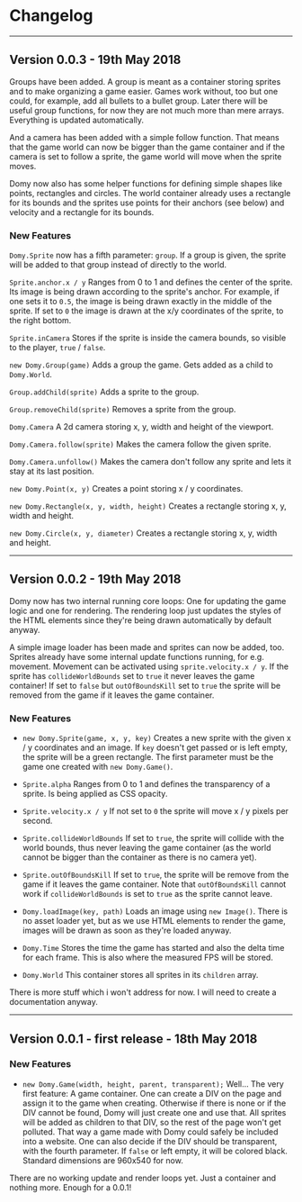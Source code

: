 # Changelog

---

## Version 0.0.3 - 19th May 2018

Groups have been added. A group is meant as a container storing sprites and to make organizing a game easier. Games work without, too but one could, for example, add all bullets to a bullet group. Later there will be useful group functions, for now they are not much more than mere arrays. Everything is updated automatically.

And a camera has been added with a simple follow function. That means that the game world can now be bigger than the game container and if the camera is set to follow a sprite, the game world will move when the sprite moves.

Domy now also has some helper functions for defining simple shapes like points, rectangles and circles. The world container already uses a rectangle for its bounds and the sprites use points for their anchors (see below) and velocity and a rectangle for its bounds.

### New Features

`Domy.Sprite` now has a fifth parameter: `group`. If a group is given, the sprite will be added to that group instead of directly to the world.

`Sprite.anchor.x / y` Ranges from 0 to 1 and defines the center of the sprite. Its image is being drawn according to the sprite's anchor. For example, if one sets it to `0.5`, the image is being drawn exactly in the middle of the sprite. If set to `0` the image is drawn at the x/y coordinates of the sprite, to the right bottom.

`Sprite.inCamera` Stores if the sprite is inside the camera bounds, so visible to the player, `true` / `false`.

`new Domy.Group(game)` Adds a group the game. Gets added as a child to `Domy.World`.

`Group.addChild(sprite)` Adds a sprite to the group.

`Group.removeChild(sprite)` Removes a sprite from the group.

`Domy.Camera` A 2d camera storing x, y, width and height of the viewport.

`Domy.Camera.follow(sprite)` Makes the camera follow the given sprite.

`Domy.Camera.unfollow()` Makes the camera don't follow any sprite and lets it stay at its last position.

`new Domy.Point(x, y)` Creates a point storing x / y coordinates.

`new Domy.Rectangle(x, y, width, height)` Creates a rectangle storing x, y, width and height.

`new Domy.Circle(x, y, diameter)` Creates a rectangle storing x, y, width and height.

---

## Version 0.0.2 - 19th May 2018

Domy now has two internal running core loops: One for updating the game logic and one for rendering. The rendering loop just updates the styles of the HTML elements since they're being drawn automatically by default anyway.

A simple image loader has been made and sprites can now be added, too. Sprites already have some internal update functions running, for e.g. movement. Movement can be activated using `sprite.velocity.x / y`. If the sprite has `collideWorldBounds` set to `true` it never leaves the game container! If set to `false` but `outOfBoundsKill` set to `true` the sprite will be removed from the game if it leaves the game container.

### New Features

* `new Domy.Sprite(game, x, y, key)` Creates a new sprite with the given x / y coordinates and an image. If `key` doesn't get passed or is left empty, the sprite will be a green rectangle. The first parameter must be the game one created with `new Domy.Game()`.

* `Sprite.alpha` Ranges from 0 to 1 and defines the transparency of a sprite. Is being applied as CSS opacity.

* `Sprite.velocity.x / y` If not set to `0` the sprite will move x / y pixels per second.

* `Sprite.collideWorldBounds` If set to `true`, the sprite will collide with the world bounds, thus never leaving the game container (as the world cannot be bigger than the container as there is no camera yet).

* `Sprite.outOfBoundsKill` If set to `true`, the sprite will be remove from the game if it leaves the game container. Note that `outOfBoundsKill` cannot work if `collideWorldBounds` is set to `true` as the sprite cannot leave.

* `Domy.loadImage(key, path)` Loads an image using `new Image()`. There is no asset loader yet, but as we use HTML elements to render the game, images will be drawn as soon as they're loaded anyway.

* `Domy.Time` Stores the time the game has started and also the delta time for each frame. This is also where the measured FPS will be stored.

* `Domy.World` This container stores all sprites in its `children` array.

There is more stuff which i won't address for now. I will need to create a documentation anyway.

---

## Version 0.0.1 - first release - 18th May 2018

### New Features

* `new Domy.Game(width, height, parent, transparent);` Well... The very first feature: A game container. One can create a DIV on the page and assign it to the game when creating. Otherwise if there is none or if the DIV cannot be found, Domy will just create one and use that. All sprites will be added as children to that DIV, so the rest of the page won't get polluted. That way a game made with Domy could safely be included into a website. One can also decide if the DIV should be transparent, with the fourth parameter. If `false` or left empty, it will be colored black. Standard dimensions are 960x540 for now.

There are no working update and render loops yet. Just a container and nothing more. Enough for a 0.0.1!
